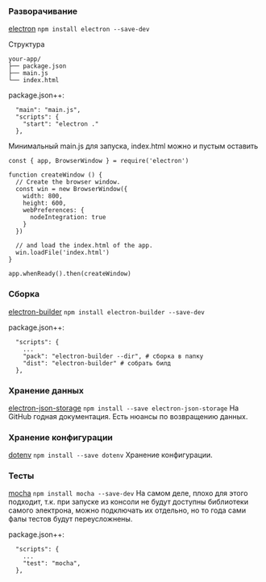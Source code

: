 ### Разворачивание
[electron](https://github.com/electron/electron) `npm install electron --save-dev`

Структура
```
your-app/
├── package.json
├── main.js
└── index.html
```

package.json++:
```
  "main": "main.js",
  "scripts": {
    "start": "electron ."
  },
```

Минимальный main.js для запуска, index.html можно и пустым оставить
```
const { app, BrowserWindow } = require('electron')

function createWindow () {
  // Create the browser window.
  const win = new BrowserWindow({
    width: 800,
    height: 600,
    webPreferences: {
      nodeIntegration: true
    }
  })

  // and load the index.html of the app.
  win.loadFile('index.html')
}

app.whenReady().then(createWindow)
```

### Сборка
[electron-builder](https://github.com/electron-userland/electron-builder) 
`npm install electron-builder --save-dev`

package.json++:
```
  "scripts": {
    ...
    "pack": "electron-builder --dir", # сборка в папку
    "dist": "electron-builder" # собрать билд
  },
```

### Хранение данных
[electron-json-storage](https://github.com/electron-userland/electron-json-storage) 
`npm install --save electron-json-storage`
На GitHub годная документация.
Есть нюансы по возвращению данных. 

### Хранение конфигурации
[dotenv](https://www.npmjs.com/package/dotenv) 
`npm install --save dotenv`
Хранение конфигурации. 

### Тесты
[mocha](https://mochajs.org/) 
`npm install mocha --save-dev`
На самом деле, плохо для этого подходит, т.к. при запуске из консоли не будут доступны библиотеки самого электрона, можно подключать их отдельно, но то года сами фалы тестов будут переусложнены.

package.json++:
```
  "scripts": {
    ...
    "test": "mocha",
  },
```

